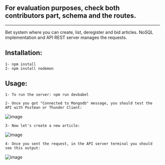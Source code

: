 ## For evaluation purposes, check both contributors part, schema and the routes.
---
Bet system where you can create, list, deregister and bid articles.
NoSQL implementation and API REST server manages the requests.

## Installation:

    1- npm install
    2- npm install nodemon

## Usage:

    1- To run the server: npm run devbabel

    2- Once you got "Connected to Mongodb" message, you should test the API with Postman or Thunder Client:

![image](https://user-images.githubusercontent.com/72276020/134122973-5a093bf0-60dd-4c0d-a7d8-f07c442fd0b5.png)

    3- Now let's create a new article:

![image](https://user-images.githubusercontent.com/72276020/134123068-95d73df1-c14f-419d-8112-53e9d9eec47a.png)

    4- Once you sent the request, in the API server terminal you should see this output:

![image](https://user-images.githubusercontent.com/72276020/134123162-a793b50a-7de3-49fa-bcd4-1124ee178454.png)
